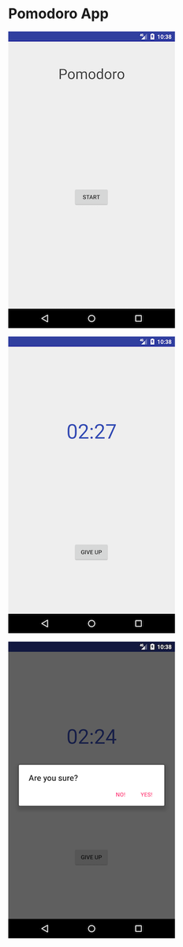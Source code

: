 # Pomodoro App 
![1](https://github.com/atharva1910/AndroidProjects/blob/master/Pomodoro/Screenshots/1.png)

![2](https://github.com/atharva1910/AndroidProjects/blob/master/Pomodoro/Screenshots/2.png)

![3](https://github.com/atharva1910/AndroidProjects/blob/master/Pomodoro/Screenshots/3.png)
